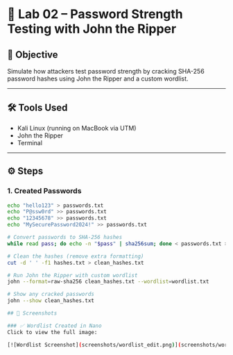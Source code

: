 # 🔐 Lab 02 – Password Strength Testing with John the Ripper

## 🧠 Objective
Simulate how attackers test password strength by cracking SHA-256 password hashes using John the Ripper and a custom wordlist.

---

## 🛠️ Tools Used
- Kali Linux (running on MacBook via UTM)
- John the Ripper
- Terminal

---

## ⚙️ Steps

### 1. Created Passwords
```bash
echo "hello123" > passwords.txt
echo "P@ssw0rd" >> passwords.txt
echo "12345678" >> passwords.txt
echo "MySecurePassword2024!" >> passwords.txt

# Convert passwords to SHA-256 hashes
while read pass; do echo -n "$pass" | sha256sum; done < passwords.txt > hashes.txt

# Clean the hashes (remove extra formatting)
cut -d ' ' -f1 hashes.txt > clean_hashes.txt

# Run John the Ripper with custom wordlist
john --format=raw-sha256 clean_hashes.txt --wordlist=wordlist.txt

# Show any cracked passwords
john --show clean_hashes.txt

## 📸 Screenshots

### ✅ Wordlist Created in Nano
Click to view the full image:

[![Wordlist Screenshot](screenshots/wordlist_edit.png)](screenshots/wordlist_edit.png)
